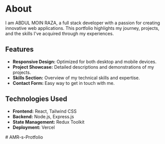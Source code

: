 <h1>About</h1>
<p>I am ABDUL MOIN RAZA, a full stack developer with a passion for creating innovative web applications. This portfolio highlights my journey, projects, and the skills I've acquired through my experiences.</p>

<h2>Features</h2>
<ul>
    <li><strong>Responsive Design:</strong> Optimized for both desktop and mobile devices.</li>
    <li><strong>Project Showcase:</strong> Detailed descriptions and demonstrations of my projects.</li>
    <li><strong>Skills Section:</strong> Overview of my technical skills and expertise.</li>
    <li><strong>Contact Form:</strong> Easy way to get in touch with me.</li>
</ul>

<h2>Technologies Used</h2>
<ul>
    <li><strong>Frontend:</strong> React, Tailwind CSS</li>
    <li><strong>Backend:</strong> Node.js, Express.js</li>
    <li><strong>State Management:</strong> Redux Toolkit</li>
    <li><strong>Deployment:</strong> Vercel</li>
</ul>
#   A M R - s - P r o t f o l i o  
 
